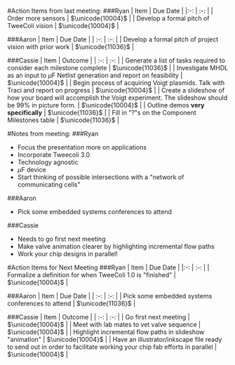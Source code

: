 #Action Items from last meeting:
###Ryan
| Item | Due Date |
|:-: | :-: |
| Order more sensors | $\unicode{10004}$ |
| Develop a formal pitch of TweeColi vision | $\unicode{10004}$ |

###Aaron
| Item | Due Date |
| :-: | :-: |
| Develop a formal pitch of project vision with prior work | $\unicode{11036}$ |

###Cassie
| Item | Outcome |
| :-: | :-: |
| Generate a list of tasks required to consider each milestone complete | $\unicode{11036}$ |
| Investigate MHDL as an input to $\mu$F Netlist generation and report on feasibility | $\unicode{10004}$ |
| Begin process of acquiring Voigt plasmids. Talk with Traci and report on progress | $\unicode{10004}$ |
| Create a slideshow of how your board will accomplish the Voigt experiment. The slideshow should be 99% in picture form. |  $\unicode{10004}$ |
| Outline demos **very specifically** | $\unicode{11036}$ | 
| Fill in "?"s on the Component Milestones table | $\unicode{11036}$ | 

#Notes from meeting:
###Ryan
- Focus the presentation more on applications
- Incorporate Tweecoli 3.0
 - Technology agnostic
 - $\mu$F device
- Start thinking of possible intersections with a "network of communicating cells"

###Aaron
- Pick some embedded systems conferences to attend

###Cassie
- Needs to go first next meeting
- Make valve animation clearer by highlighting incremental flow paths
- Work your chip designs in parallel!

#Action Items for Next Meeting
###Ryan
| Item | Due Date |
|:-: | :-: |
| Formalize a definition for when TweeColi 1.0 is "finished" | $\unicode{10004}$ |

###Aaron
| Item | Due Date |
| :-: | :-: |
| Pick some embedded systems conferences to attend | $\unicode{11036}$ |

###Cassie
| Item | Outcome |
| :-: | :-: |
| Go first next meeting | $\unicode{10004}$ |
| Meet with lab mates to vet valve sequence | $\unicode{10004}$ |
| Highlight incremental flow paths in slideshow "animation" | $\unicode{10004}$ |
| Have an illustrator/inkscape file ready to send out in order to facilitate working your chip fab efforts in parallel |  $\unicode{10004}$ |


